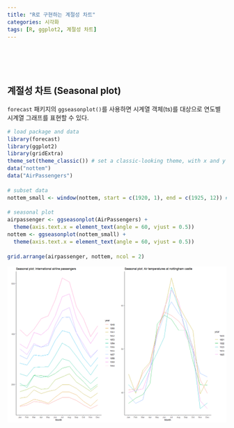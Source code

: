 ```yaml
---
title: "R로 구현하는 계절성 차트"
categories: 시각화
tags: [R, ggplot2, 계절성 차트]
---
```


<div style="margin-bottom:100px;"></div>

## 계절성 차트 (Seasonal plot)

`forecast` 패키지의 `ggseasonplot()`를 사용하면 시계열 객체(ts)를 대상으로 연도별 시계열 그래프를 표현할 수 있다.

```r
# load package and data
library(forecast)
library(ggplot2)
library(gridExtra)
theme_set(theme_classic()) # set a classic-looking theme, with x and y axis lines and no
data("nottem")
data("AirPassengers")

# subset data 
nottem_small <- window(nottem, start = c(1920, 1), end = c(1925, 12)) # subset a smaller time window 

# seasonal plot 
airpassenger <- ggseasonplot(AirPassengers) + 
  theme(axis.text.x = element_text(angle = 60, vjust = 0.5))
nottem <- ggseasonplot(nottem_small) +
  theme(axis.text.x = element_text(angle = 60, vjust = 0.5))

grid.arrange(airpassenger, nottem, ncol = 2)
```

![](/public/img/2022-06-22-visualization-summary/seasonal_plot-1.png)